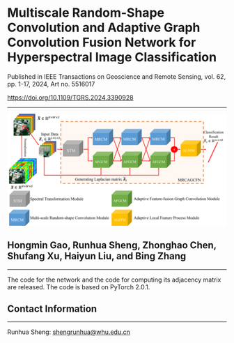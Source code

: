 # Multiscale Random-Shape Convolution and Adaptive Graph Convolution Fusion Network for Hyperspectral Image Classification

Published in IEEE Transactions on Geoscience and Remote Sensing, vol. 62, pp. 1-17, 2024, Art no. 5516017

https://doi.org/10.1109/TGRS.2024.3390928

----------
![image](https://github.com/shengrunhua/MRCAGCFN/blob/main/Overview%20of%20proposed%20MRCAGCFN.png)
## Hongmin Gao, Runhua Sheng, Zhonghao Chen, Shufang Xu, Haiyun Liu, and Bing Zhang
----------
The code for the network and the code for computing its adjacency matrix are released. The code is based on PyTorch 2.0.1.
## Contact Information
----------
Runhua Sheng: shengrunhua@whu.edu.cn
